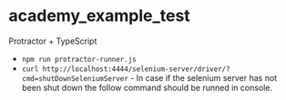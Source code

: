 # academy_example_test
Protractor + TypeScript

- ```npm run protractor-runner.js``` 
- ```curl http://localhost:4444/selenium-server/driver/?cmd=shutDownSeleniumServer``` - In case if the selenium server has not been shut down the follow command should be runned in console.
